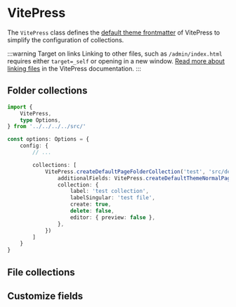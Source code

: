 # VitePress

The `VitePress` class defines the [default theme frontmatter](https://vitepress.dev/reference/frontmatter-config) of VitePress to simplify the configuration of collections.

:::warning Target on links
Linking to other files, such as `/admin/index.html` requires either `target=_self` or opening in a new window. [Read more about linking files](https://vitepress.dev/guide/routing#linking-to-non-vitepress-pages) in the VitePress documentation.
:::

## Folder collections

```ts
import {
    VitePress,
    type Options,
} from '../../../../src/'

const options: Options = {
    config: {
        // ...

        collections: [
            VitePress.createDefaultPageFolderCollection('test', 'src/demo', {
                additionalFields: VitePress.createDefaultThemeNormalPageFields(),
                collection: {
                    label: 'test collection',
                    labelSingular: 'test file',
                    create: true,
                    delete: false,
                    editor: { preview: false },
                },
            })
        ]
    }
}
```

## File collections

## Customize fields
